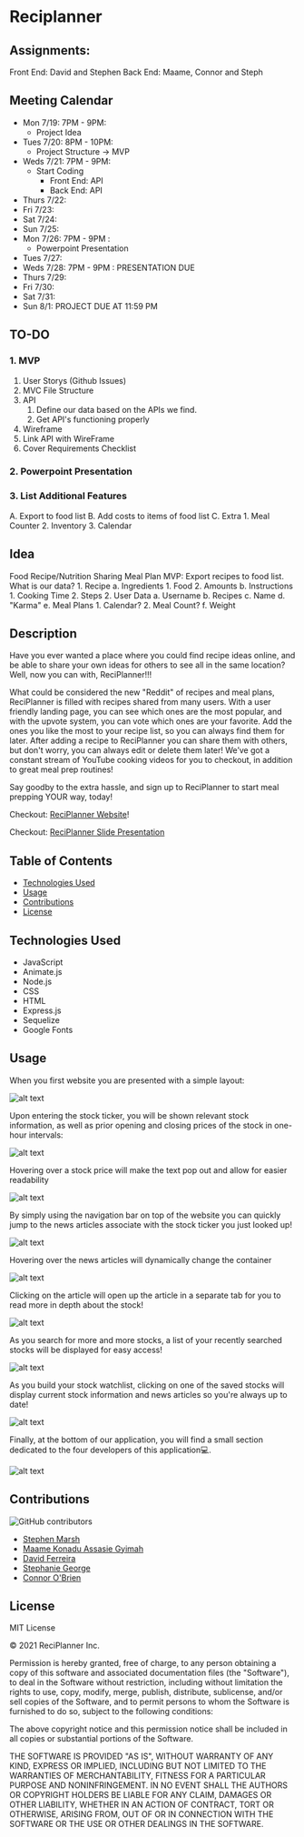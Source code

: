 # Reciplanner

## Assignments:

Front End: David and Stephen
Back End: Maame, Connor and Steph

## Meeting Calendar
  - Mon   7/19: 7PM - 9PM:
    - Project Idea
  - Tues  7/20: 8PM - 10PM: 
    - Project Structure -> MVP 
  - Weds  7/21: 7PM - 9PM:
    - Start Coding
      - Front End: API
      - Back End: API
  - Thurs 7/22: 
  - Fri   7/23: 
  - Sat   7/24:
  - Sun   7/25:
  - Mon   7/26: 7PM - 9PM : 
    - Powerpoint Presentation
  - Tues  7/27: 
  - Weds  7/28: 7PM - 9PM : PRESENTATION DUE
  - Thurs 7/29: 
  - Fri   7/30: 
  - Sat   7/31:
  - Sun   8/1: PROJECT DUE AT 11:59 PM


## TO-DO
### 1. MVP
  1. User Storys (Github Issues)
  2. MVC File  Structure
  3. API
      1. Define our data based on the APIs we find.
      2. Get API's functioning properly
  5. Wireframe
  6. Link API with WireFrame
  7. Cover Requirements Checklist
### 2. Powerpoint Presentation
### 3. List Additional Features
   A. Export to food list
   B. Add costs to items of food list
   C. Extra
      1. Meal Counter
      2. Inventory
      3. Calendar

## Idea
 Food Recipe/Nutrition Sharing Meal Plan 
   MVP: Export recipes to food list.
   What is our data?
      1. Recipe
         a. Ingredients
            1. Food
            2. Amounts
         b. Instructions
            1. Cooking Time
            2. Steps
      2. User Data
         a. Username
         b. Recipes
         c. Name
         d. "Karma"
         e. Meal Plans
              1. Calendar?
              2. Meal Count?
         f. Weight

<!-- ============== UNDER CONSTRUCTION: USING PAST PROJECT AS REFERENCE ============= -->

## Description 

Have you ever wanted a place where you could find recipe ideas online, and be able to share your own ideas for others to see all in the same location? Well, now you can with, ReciPlanner!!!

What could be considered the new "Reddit" of recipes and meal plans, ReciPlanner is filled with recipes shared from many users. With a user friendly landing page, you can see which ones are the most popular, and with the upvote system, you can vote which ones are your favorite. Add the ones you like the most to your recipe list, so you can always find them for later. After adding a recipe to ReciPlanner you can share them with others, but don't worry, you can always edit or delete them later! We’ve got a constant stream of YouTube cooking videos for you to checkout, in addition to great meal prep routines!

Say goodby to the extra hassle, and sign up to ReciPlanner to start meal prepping YOUR way, today!  

<!-- Make ACTIVE link -->
Checkout: [ReciPlanner Website](https://JConnrO.github.io/reciplanner/)!

Checkout: [ReciPlanner Slide Presentation](https://docs.google.com/presentation/d/1IMeTyBZ9tJeM5KL94rOKr2wSK1S-RewwTTerx4qfl6I/edit?usp=sharing)

## Table of Contents 

* [Technologies Used](#technologies-used)
* [Usage](#usage)
* [Contributions](#contributions)
* [License](#license)


## Technologies Used

* JavaScript
* Animate.js
* Node.js
* CSS
* HTML
* Express.js
* Sequelize
* Google Fonts


## Usage 

When you first website you are presented with a simple layout:


![alt text](. "Quickly search for a stock!")


Upon entering the stock ticker, you will be shown relevant stock information, as well as prior opening and closing prices of the stock in one-hour intervals:


![alt text](./assets/images/stock.png "Snapshot of opening and closing prices of stock by the hour!")


Hovering over a stock price will make the text pop out and allow for easier readability


![alt text](./assets/images/hover.png "Move your mouse cursor over the stock to make the text pop!")


By simply using the navigation bar on top of the website you can quickly jump to the news articles associate with the stock ticker you just looked up!


![alt text](./assets/images/nav.png "Quickly navigate through the website!")


Hovering over the news articles will dynamically change the container


![alt text](./assets/images/news.png "Make the article stand out!")


Clicking on the article will open up the article in a separate tab for you to read more in depth about the stock!


![alt text](./assets/images/preview.png "Get more in depth information before investing!")

As you search for more and more stocks, a list of your recently searched stocks will be displayed for easy access!


![alt text](./assets/images/save.png "Build a small watchlist of stocks!")


As you build your stock watchlist, clicking on one of the saved stocks will display current stock information and news articles so you're always up to date!

![alt text](./assets/images/load.png "A simple click brings all the stock information!")


Finally, at the bottom of our application, you will find a small section dedicated to the four developers of this application:computer:.


![alt text](./assets/images/who.png "Click on our names and follow our work on GitHub!")


## Contributions

![GitHub contributors](https://img.shields.io/github/contributors/Imaparadox/The-Brokers?style=for-the-badge)

* [Stephen Marsh](https://github.com/Imaparadox)
* [Maame Konadu Assasie Gyimah](https://github.com/maa-hub)
* [David Ferreira](https://github.com/DiSantoz)
* [Stephanie George](https://github.com/stephgeorge22)
* [Connor O'Brien](https://github.com/JConnrO)



## License

MIT License

© 2021 ReciPlanner Inc.

Permission is hereby granted, free of charge, to any person obtaining a copy
of this software and associated documentation files (the "Software"), to deal
in the Software without restriction, including without limitation the rights
to use, copy, modify, merge, publish, distribute, sublicense, and/or sell
copies of the Software, and to permit persons to whom the Software is
furnished to do so, subject to the following conditions:

The above copyright notice and this permission notice shall be included in all
copies or substantial portions of the Software.

THE SOFTWARE IS PROVIDED "AS IS", WITHOUT WARRANTY OF ANY KIND, EXPRESS OR
IMPLIED, INCLUDING BUT NOT LIMITED TO THE WARRANTIES OF MERCHANTABILITY,
FITNESS FOR A PARTICULAR PURPOSE AND NONINFRINGEMENT. IN NO EVENT SHALL THE
AUTHORS OR COPYRIGHT HOLDERS BE LIABLE FOR ANY CLAIM, DAMAGES OR OTHER
LIABILITY, WHETHER IN AN ACTION OF CONTRACT, TORT OR OTHERWISE, ARISING FROM,
OUT OF OR IN CONNECTION WITH THE SOFTWARE OR THE USE OR OTHER DEALINGS IN THE
SOFTWARE.





